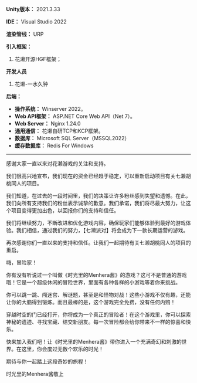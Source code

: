 **Unity版本：** 2021.3.33

**IDE：** Visual Studio 2022

**渲染管线：** URP

**引入框架：**

1. 花濑开源HGF框架；

**开发人员**

1. 花濑-一水久钟

**后端：**
- **操作系统：**  Winserver 2022。
- **Web API框架：** ASP.NET Core Web API（Net 7）。
- **Web Server：** Nginx 1.24.0
- **通用通信：** 花濑自研TCP和KCP框架。
- **数据库：** Microsoft SQL Server（MSSQL2022）
- **缓存数据库：** Redis For Windows

------------
感谢大家一直以来对花濑游戏的关注和支持。

我们很高兴地宣布，我们现在的资金已经趋于稳定，可以重新启动项目有关七濑胡桃同人的项目。

我们知道，在过去的一段时间里，我们的决策让许多粉丝感到失望和遗憾。在此，我们向所有支持我们的粉丝表示诚挚的歉意。我们承诺，我们将尽最大努力，让这个项目变得更加出色，以回报你们的支持和信任。

我们将继续努力，不断改进和优化游戏内容，确保玩家们能够体验到最好的游戏体验。我们相信，通过我们的努力，【七濑派对】将会成为下一款长期运营的游戏。

再次感谢你们一直以来的支持和信任。让我们一起期待有关七濑胡桃同人的项目的重启。


嗨，冒险家！

你有没有听说过一个叫做《时光里的Menhera酱》的游戏？这可不是普通的游戏哦！它是一个超级休闲的冒险世界，里面有各种各样的小游戏等着你来挑战。

你可以跳一跳、闯迷宫、解谜题，甚至是和怪物对战！这些小游戏不仅有趣，还能让你的大脑得到锻炼。而且最棒的是，这个游戏完全免费，没有任何内购！

穿越时空的门已经打开，你将成为一个真正的冒险者！在这个游戏里，你可以探索神秘的遗迹、寻找宝藏、结交新朋友。每一次冒险都会给你带来不一样的惊喜和快乐。

快来加入我们吧！让《时光里的Menhera酱》带你进入一个充满奇幻和刺激的世界。在这里，你会度过无数个欢乐的时光！

期待与你一起踏上这段奇妙的旅程！

时光里的Menhera酱敬上
